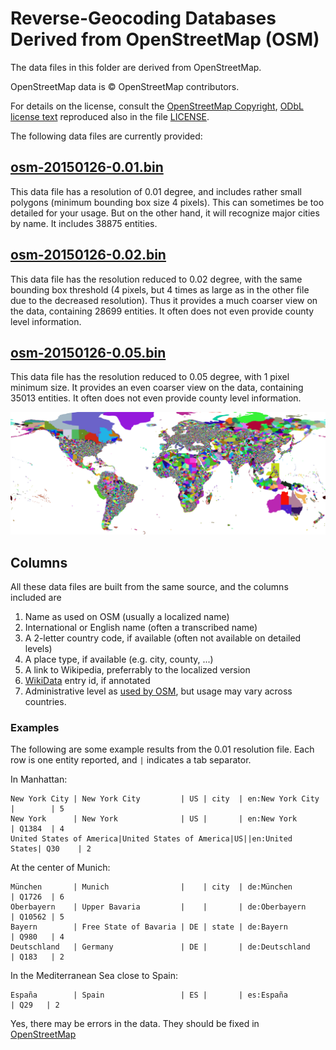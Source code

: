 # Reverse-Geocoding Databases Derived from OpenStreetMap (OSM)

The data files in this folder are derived from OpenStreetMap.

OpenStreetMap data is © OpenStreetMap contributors.

For details on the license, consult the
[OpenStreetMap Copyright](http://www.openstreetmap.org/copyright),
[ODbL license text](http://opendatacommons.org/licenses/odbl/) reproduced
also in the file [LICENSE](LICENSE).

The following data files are currently provided:

## [osm-20150126-0.01.bin](osm-20150126-0.01.bin)

This data file has a resolution of 0.01 degree, and includes rather small
polygons (minimum bounding box size 4 pixels). This can sometimes be too
detailed for your usage. But on the other hand, it will recognize major
cities by name. It includes 38875 entities.

## [osm-20150126-0.02.bin](osm-20150126-0.02.bin)

This data file has the resolution reduced to 0.02 degree, with the same
bounding box threshold (4 pixels, but 4 times as large as in
the other file due to the decreased resolution).
Thus it provides a much coarser view on the data, containing 28699 entities.
It often does not even provide county level information.

## [osm-20150126-0.05.bin](osm-20150126-0.05.bin)

This data file has the resolution reduced to 0.05 degree, with 1 pixel minimum size.
It provides an even coarser view on the data, containing 35013 entities.
It often does not even provide county level information.

![Visualization](osm-20150126-0.05-visualization.png)

## Columns

All these data files are built from the same source, and the columns included are

1. Name as used on OSM (usually a localized name)
2. International or English name (often a transcribed name)
3. A 2-letter country code, if available (often not available on detailed levels)
4. A place type, if available (e.g. city, county, ...)
5. A link to Wikipedia, preferrably to the localized version
6. [WikiData](http://www.wikidata.org/) entry id, if annotated
7. Administrative level as [used by OSM](http://wiki.openstreetmap.org/wiki/Tag:boundary%3Dadministrative),
but usage may vary across countries.

### Examples

The following are some example results from the 0.01 resolution file.
Each row is one entity reported, and ` | ` indicates a tab separator.

In Manhattan:

    New York City | New York City         | US | city  | en:New York City |        | 5
    New York      | New York              | US |       | en:New York      | Q1384  | 4
    United States of America|United States of America|US||en:United States| Q30    | 2

At the center of Munich:

    München       | Munich                |    | city  | de:München       | Q1726  | 6
    Oberbayern    | Upper Bavaria         |    |       | de:Oberbayern    | Q10562 | 5
    Bayern        | Free State of Bavaria | DE | state | de:Bayern        | Q980   | 4
    Deutschland   | Germany               | DE |       | de:Deutschland   | Q183   | 2

In the Mediterranean Sea close to Spain:

    España        | Spain                 | ES |       | es:España        | Q29   | 2

Yes, there may be errors in the data. They should be fixed in [OpenStreetMap](http://www.openstreetmap.org/)
